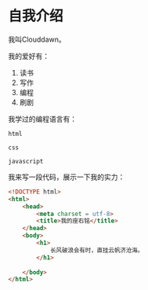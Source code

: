# 自我介绍

我叫Clouddawn。

我的爱好有：

1. 读书
2. 写作
3. 编程
4. 刷剧

我学过的编程语言有：

`html`

`css`

`javascript`

我来写一段代码，展示一下我的实力：

```html
<!DOCTYPE html>
<html>
    <head>
        <meta charset = utf-8>
        <title>我的座右铭</title>
    </head>
    <body>
        <h1>
            长风破浪会有时，直挂云帆济沧海。
        </h1>
        
    </body>
</html>
```


